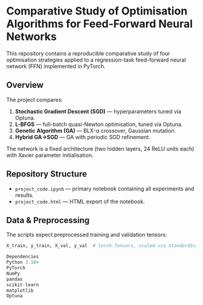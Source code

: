 # Comparative Study of Optimisation Algorithms for Feed-Forward Neural Networks

This repository contains a reproducible comparative study of four optimisation strategies applied to a regression-task feed-forward neural network (FFN) implemented in PyTorch.

## Overview

The project compares:

1. **Stochastic Gradient Descent (SGD)** — hyperparameters tuned via Optuna.
2. **L-BFGS** — full-batch quasi-Newton optimisation, tuned via Optuna.
3. **Genetic Algorithm (GA)** — BLX-α crossover, Gaussian mutation.
4. **Hybrid GA→SGD** — GA with periodic SGD refinement.

The network is a fixed architecture (two hidden layers, 24 ReLU units each) with Xavier parameter initialisation.

## Repository Structure

- `project_code.ipynb` — primary notebook containing all experiments and results.
- `project_code.html` — HTML export of the notebook.

## Data & Preprocessing

The scripts expect preprocessed training and validation tensors:
```python
X_train, y_train, X_val, y_val  # torch.Tensors, scaled via StandardScaler

Dependencies
Python 3.10+
PyTorch
NumPy
pandas
scikit-learn
matplotlib
Optuna
